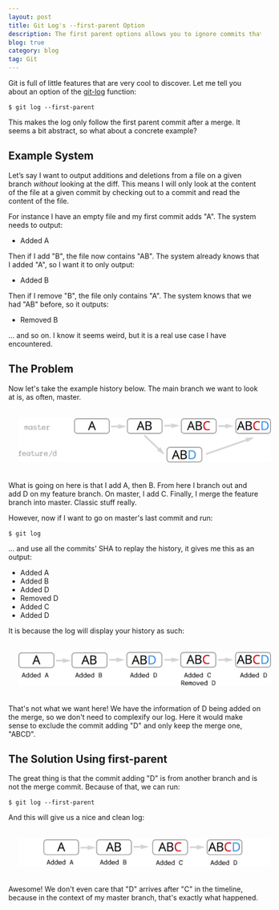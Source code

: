 ```yaml
---
layout: post
title: Git Log's --first-parent Option
description: The first parent options allows you to ignore commits that are not the first parent. This can be very useful to figure out the series of changes a given file went through on a branch.
blog: true
category: blog
tag: Git
---
```


Git is full of little features that are very cool to discover. Let me tell you about an option of the [git-log][1] function: 

	$ git log --first-parent

This makes the log only follow the first parent commit after a merge. It seems a bit abstract, so what about a concrete example?


## Example System

Let’s say I want to output additions and deletions from a file on a given branch *without* looking at the diff. This means I will only look at the content of the file at a given commit by checking out to a commit and read the content of the file. 

For instance I have an empty file and my first commit adds "A". The system needs to output:

- Added A

Then if I add "B", the file now contains "AB". The system already knows that I added "A", so I want it to only output:

- Added B

Then if I remove "B", the file only contains "A". The system knows that we had "AB" before, so it outputs:

- Removed B

... and so on. I know it seems weird, but it is a real use case I have encountered. 

## The Problem

Now let's take the example history below. The main branch we want to look at is, as often, master.

<div class="image-wrapper" style="text-align: center"><img src="/assets/blog/git_first_parent@2x.png" style="width: 600px; padding: 20px;"/></div>

What is going on here is that I add A, then B. From here I branch out and add D on my feature branch. On master, I add C. Finally, I merge the feature branch into master. Classic stuff really.

However, now if I want to go on master's last commit and run:

	$ git log

... and use all the commits' SHA to replay the history, it gives me this as an output:

- Added A
- Added B
- Added D
- Removed D
- Added C
- Added D

It is because the log will display your history as such:

<div class="image-wrapper" style="text-align: center"><img src="/assets/blog/git_log@2x.png" style="width: 600px; padding: 20px;"/></div>

That's not what we want here! We have the information of D being added on the merge, so we don't need to complexify our log. Here it would make sense to exclude the commit adding "D" and only keep the merge one, "ABCD". 

## The Solution Using first-parent

The great thing is that the commit adding "D" is from another branch and is not the merge commit. Because of that, we can run:

	$ git log --first-parent

And this will give us a nice and clean log:

<div class="image-wrapper" style="text-align: center"><img src="/assets/blog/nice_log@2x.png" style="width: 600px; padding: 20px;"/></div>

Awesome! We don't even care that "D" arrives after "C" in the timeline, because in the context of my master branch, that's exactly what happened.

[1]:	http://git-scm.com/docs/git-log